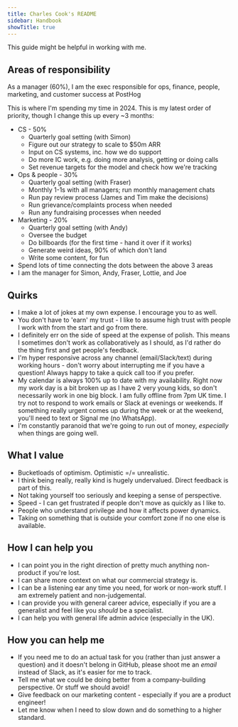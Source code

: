 ```yaml
---
title: Charles Cook's README
sidebar: Handbook
showTitle: true
---
```


This guide might be helpful in working with me.

## Areas of responsibility

As a manager (60%), I am the exec responsible for ops, finance, people, marketing, and customer success at PostHog

This is where I'm spending my time in 2024. This is my latest order of priority, though I change this up every ~3 months:

- CS - 50%
  - Quarterly goal setting (with Simon)
  - Figure out our strategy to scale to $50m ARR
  - Input on CS systems, inc. how we do support
  - Do more IC work, e.g. doing more analysis, getting or doing calls
  - Set revenue targets for the model and check how we're tracking
- Ops & people - 30%
  - Quarterly goal setting (with Fraser)
  - Monthly 1-1s with all managers; run monthly management chats
  - Run pay review process (James and Tim make the decisions)
  - Run grievance/complaints process when needed
  - Run any fundraising processes when needed
- Marketing - 20%
  - Quarterly goal setting (with Andy)
  - Oversee the budget
  - Do billboards (for the first time - hand it over if it works)
  - Generate weird ideas, 90% of which don't land
  - Write some content, for fun
- Spend lots of time connecting the dots between the above 3 areas
- I am the manager for Simon, Andy, Fraser, Lottie, and Joe

## Quirks

- I make a lot of jokes at my own expense. I encourage you to as well.
- You don't have to 'earn' my trust - I like to assume high trust with people I work with from the start and go from there. 
- I definitely err on the side of speed at the expense of polish. This means I sometimes don't work as collaboratively as I should, as I'd rather do the thing first and get people's feedback. 
- I'm hyper responsive across any channel (email/Slack/text) during working hours - don't worry about interrupting me if you have a question! Always happy to take a quick call too if you prefer.
- My calendar is always 100% up to date with my availability. Right now my work day is a bit broken up as I have 2 very young kids, so don't necessarily work in one big block. I am fully offline from 7pm UK time. I try not to respond to work emails or Slack at evenings or weekends. If something really urgent comes up during the week or at the weekend, you'll need to text or Signal me (no WhatsApp). 
- I'm constantly paranoid that we're going to run out of money, _especially_ when things are going well.

## What I value

- Bucketloads of optimism. Optimistic =/= unrealistic.  
- I think being really, really kind is hugely undervalued. Direct feedback is part of this. 
- Not taking yourself too seriously and keeping a sense of perspective.
- Speed - I can get frustrated if people don't move as quickly as I like to. 
- People who understand privilege and how it affects power dynamics.  
- Taking on something that is outside your comfort zone if no one else is available. 

## How I can help you

- I can point you in the right direction of pretty much anything non-product if you're lost. 
- I can share more context on what our commercial strategy is. 
- I can be a listening ear any time you need, for work or non-work stuff. I am extremely patient and non-judgemental.
- I can provide you with general career advice, especially if you are a generalist and feel like you _should_ be a specialist.  
- I can help you with general life admin advice (especially in the UK). 

## How you can help me

- If you need me to do an actual task for you (rather than just answer a question) and it doesn't belong in GitHub, please shoot me an _email_ instead of Slack, as it's easier for me to track. 
- Tell me what we could be doing better from a company-building perspective. Or stuff we should avoid!
- Give feedback on our marketing content - especially if you are a product engineer! 
- Let me know when I need to slow down and do something to a higher standard. 
